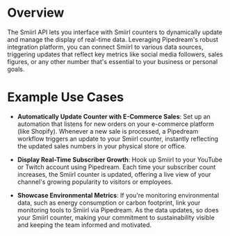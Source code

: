# Overview

The Smiirl API lets you interface with Smiirl counters to dynamically update and manage the display of real-time data. Leveraging Pipedream's robust integration platform, you can connect Smiirl to various data sources, triggering updates that reflect key metrics like social media followers, sales figures, or any other number that's essential to your business or personal goals.

# Example Use Cases

- **Automatically Update Counter with E-Commerce Sales**: Set up an automation that listens for new orders on your e-commerce platform (like Shopify). Whenever a new sale is processed, a Pipedream workflow triggers an update to your Smiirl counter, instantly reflecting the updated sales numbers in your physical store or office.

- **Display Real-Time Subscriber Growth**: Hook up Smiirl to your YouTube or Twitch account using Pipedream. Each time your subscriber count increases, the Smiirl counter is updated, offering a live view of your channel's growing popularity to visitors or employees.

- **Showcase Environmental Metrics**: If you're monitoring environmental data, such as energy consumption or carbon footprint, link your monitoring tools to Smiirl via Pipedream. As the data updates, so does your Smiirl counter, making your commitment to sustainability visible and keeping the team informed and motivated.
